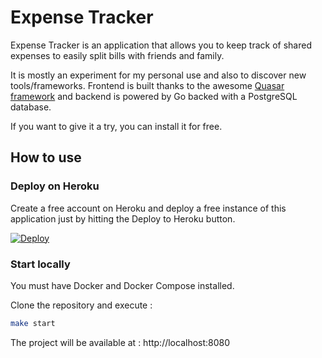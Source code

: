 # Expense Tracker

Expense Tracker is an application that allows you to keep track of shared expenses to easily split bills with friends and family.

It is mostly an experiment for my personal use and also to discover new tools/frameworks. Frontend is built thanks to the awesome [Quasar framework](https://github.com/quasarframework/quasar) and backend is powered by Go backed with a PostgreSQL database.

If you want to give it a try, you can install it for free.

## How to use

### Deploy on Heroku

Create a free account on Heroku and deploy a free instance of this application just by hitting the Deploy to Heroku button.

[![Deploy](https://www.herokucdn.com/deploy/button.svg)](https://heroku.com/deploy)

### Start locally

You must have Docker and Docker Compose installed.

Clone the repository and execute :

```bash
make start
```

The project will be available at : http://localhost:8080
